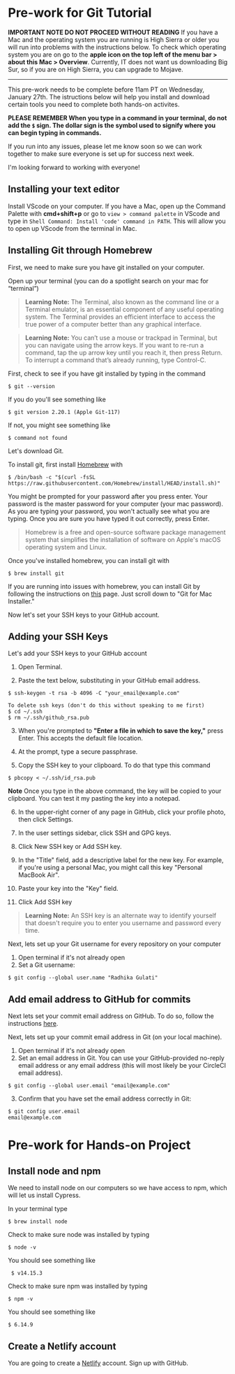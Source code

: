 # Pre-work for Git Tutorial 

**IMPORTANT NOTE DO NOT PROCEED WITHOUT READING** If you have a Mac and the operating system you are running is High Sierra or older you will run into problems with the instructions below. To check which operating system you are on go to the **apple icon on the top left of the menu bar > about this Mac > Overview**. Currently, IT does not want us downloading Big Sur, so if you are on High Sierra, you can upgrade to Mojave.

---

This pre-work needs to be complete before 11am PT on Wednesday, January 27th. The istructions below will help you install and download certain tools you need to complete both hands-on activites. 

**PLEASE REMEMBER When you type in a command in your terminal, do not add the ```$``` sign. The dollar sign is the symbol used to signify where you can begin typing in commands.**

If you run into any issues, please let me know soon so we can work together to make sure everyone is set up for success next week.

I'm looking forward to working with everyone!

## Installing your text editor
Install VScode on your computer. If you have a Mac, open up the Command Palette with **cmd+shift+p** or go to ```view > command palette``` in VScode and type in ```Shell Command: Install 'code' command in PATH```. This will allow you to open up VScode from the terminal in Mac.

## Installing Git through Homebrew
First, we need to make sure you have git installed on your computer.

Open up your terminal (you can do a spotlight search on your mac for “terminal”)

> **Learning Note:** The Terminal, also known as the command line or a Terminal emulator, is an essential component of any useful operating system. The Terminal provides an efficient interface to access the true power of a computer better than any graphical interface.

> **Learning Note:** You can’t use a mouse or trackpad in Terminal, but you can navigate using the arrow keys. If you want to re-run a command, tap the up arrow key until you reach it, then press Return. To interrupt a command that’s already running, type Control-C.

First, check to see if you have git installed by typing in the command 

    $ git --version

If you do you'll see something like

    $ git version 2.20.1 (Apple Git-117)

If not, you might see something like

    $ command not found

Let's download Git.

To install git, first install [Homebrew](https://brew.sh/) with 

    $ /bin/bash -c "$(curl -fsSL https://raw.githubusercontent.com/Homebrew/install/HEAD/install.sh)"

You might be prompted for your password after you press enter. Your password is the master password for your computer (your mac password). As you are typing your password, you won't actually see what you are typing. Once you are sure you have typed it out correctly, press Enter.

> Homebrew is a free and open-source software package management system that simplifies the installation of software on Apple's macOS operating system and Linux.

Once you've installed homebrew, you can install git with
    
    $ brew install git

If you are running into issues with homebrew, you can install Git by following the instructions on [this](https://www.atlassian.com/git/tutorials/install-git) page. Just scroll down to "Git for Mac Installer."

Now let's set your SSH keys to your GitHub account.

## Adding your SSH Keys
Let's add your SSH keys to your GitHub account

1. Open Terminal.

2. Paste the text below, substituting in your GitHub email address.
```
$ ssh-keygen -t rsa -b 4096 -C "your_email@example.com"
    
To delete ssh keys (don't do this without speaking to me first)
$ cd ~/.ssh
$ rm ~/.ssh/github_rsa.pub
```
3. When you're prompted to **"Enter a file in which to save the key,"** press Enter. This accepts the default file location.

4. At the prompt, type a secure passphrase.

5. Copy the SSH key to your clipboard. To do that type this command
```
$ pbcopy < ~/.ssh/id_rsa.pub
```
**Note** Once you type in the above command, the key will be copied to your clipboard. You can test it my pasting the key into a notepad.

6. In the upper-right corner of any page in GitHub, click your profile photo, then click Settings.

7. In the user settings sidebar, click SSH and GPG keys.

8. Click New SSH key or Add SSH key.

9. In the "Title" field, add a descriptive label for the new key. For example, if you're using a personal Mac, you might call this key "Personal MacBook Air".

10. Paste your key into the "Key" field.

11. Click Add SSH key

> **Learning Note:** An SSH key is an alternate way to identify yourself that doesn't require you to enter you username and password every time.

Next, lets set up your Git username for every repository on your computer

1. Open terminal if it's not already open
2. Set a Git username:
````
$ git config --global user.name "Radhika Gulati"
````
## Add email address to GitHub for commits
Next lets set your commit email address on GitHub. To do so, follow the instructions [here](https://docs.github.com/en/free-pro-team@latest/github/setting-up-and-managing-your-github-user-account/setting-your-commit-email-address#setting-your-commit-email-address-on-github).

Next, lets set up your commit email address in Git (on your local machine). 

1. Open terminal if it's not already open
2. Set an email address in Git. You can use your GitHub-provided no-reply email address or any email address (this will most likely be your CircleCI email address).
````
$ git config --global user.email "email@example.com"
````
3. Confirm that you have set the email address correctly in Git:
```
$ git config user.email
email@example.com
```

# Pre-work for Hands-on Project

<h2> Install node and npm </h2> 

We need to install node on our computers so we have access to npm, which will let us install Cypress. 

In your terminal type

    $ brew install node

Check to make sure node was installed by typing

    $ node -v

You should see something like

     $ v14.15.3

Check to make sure npm was installed by typing

    $ npm -v

You should see something like

    $ 6.14.9

<h2> Create a Netlify account </h2>

You are going to create a [Netlify](https://www.netlify.com/) account. Sign up with GitHub.

